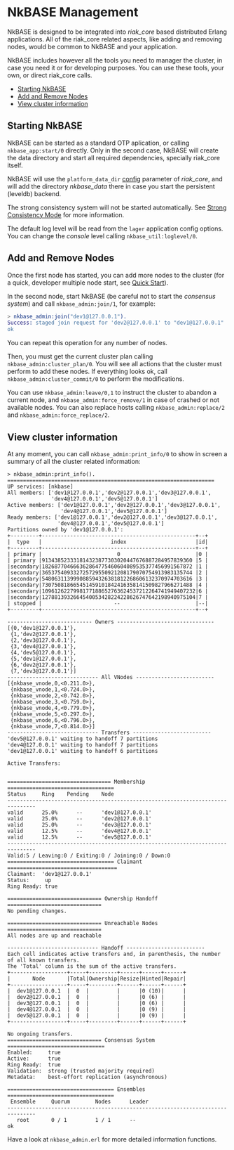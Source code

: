 # NkBASE Management

NkBASE is designed to be integrated into _riak_core_ based distributed Erlang applications. All of the riak_core related aspects, like adding and removing nodes, would be common to NkBASE and your application.

NkBASE includes however all the tools you need to manager the cluster, in case you need it or for developing purposes. You can use these tools, your own, or direct riak_core calls. 

* [Starting NkBASE](#starting-nkbase)
* [Add and Remove Nodes](#add-and-remove-nodes)
* [View cluster information](#view-cluster-information)

## Starting NkBASE

NkBASE can be started as a standard OTP aplication, or calling `nkbase_app:start/0` directly. Only in the second case, NkBASE will create the data directory and start all required dependencies, specially riak_core itself.

NkBASE will use the `platform_data_dir` [config](configuration.md) parameter of _riak_core_, and will add the directory _nkbase_data_ there in case you start the persistent (leveldb) backend.

The strong consistency system will not be started automatically. See [Strong Consistency Mode](strong_consistency.md) for more information.

The default log level will be read from the `lager` application config options. You can change the _console_ level calling `nkbase_util:loglevel/0`.


## Add and Remove Nodes

Once the first node has started, you can add more nodes to the cluster (for a quick, developer multiple node start, see [Quick Start](../README.md#quick-start)).

In the second node, start NkBASE (be careful not to start the _consensus system_) and call `nkbase_admin:join/1`, for example:
```erlang
> nkbase_admin:join("dev1@127.0.0.1").
Success: staged join request for 'dev2@127.0.0.1' to "dev1@127.0.0.1"
ok
```

You can repeat this operation for any number of nodes.

Then, you must get the current cluster plan calling `nkbase_admin:cluster_plan/0`. You will see all actions that the cluster must perform to add these nodes. If everything looks ok, call `nkbase_admin:cluster_commit/0` to perform the modifications.

You can use `nkbase_admin:leave/0,1` to instruct the cluster to abandon a current node, and `nkbase_admin:force_remove/1` in case of crashed or not available nodes. You can also replace hosts calling `nkbase_admin:replace/2` and `nkbase_admin:force_replace/2`.

## View cluster information

At any moment, you can call `nkbase_admin:print_info/0` to show in screen a summary of all the cluster related information:
```
> nkbase_admin:print_info().
==================================================================
UP services: [nkbase]
All members: ['dev1@127.0.0.1','dev2@127.0.0.1','dev3@127.0.0.1',
              'dev4@127.0.0.1','dev5@127.0.0.1']
Active members: ['dev1@127.0.0.1','dev2@127.0.0.1','dev3@127.0.0.1',
                 'dev4@127.0.0.1','dev5@127.0.0.1']
Ready members: ['dev1@127.0.0.1','dev2@127.0.0.1','dev3@127.0.0.1',
                'dev4@127.0.0.1','dev5@127.0.0.1']
Partitions owned by 'dev1@127.0.0.1':
+---------+-------------------------------------------------+--+
|  type   |                      index                      |id|
+---------+-------------------------------------------------+--+
| primary |                        0                        |0 |
| primary |913438523331814323877303020447676887284957839360 |5 |
|secondary|182687704666362864775460604089535377456991567872 |1 |
|secondary|365375409332725729550921208179070754913983135744 |2 |
|secondary|548063113999088594326381812268606132370974703616 |3 |
|secondary|730750818665451459101842416358141509827966271488 |4 |
|secondary|1096126227998177188652763624537212264741949407232|6 |
|secondary|1278813932664540053428224228626747642198940975104|7 |
| stopped |                       --                        |--|
+---------+-------------------------------------------------+--+

--------------------------- Owners -------------------------------
[{0,'dev1@127.0.0.1'},
 {1,'dev2@127.0.0.1'},
 {2,'dev3@127.0.0.1'},
 {3,'dev4@127.0.0.1'},
 {4,'dev5@127.0.0.1'},
 {5,'dev1@127.0.0.1'},
 {6,'dev2@127.0.0.1'},
 {7,'dev3@127.0.0.1'}]
----------------------------- All VNodes -------------------------
[{nkbase_vnode,0,<0.211.0>},
 {nkbase_vnode,1,<0.724.0>},
 {nkbase_vnode,2,<0.742.0>},
 {nkbase_vnode,3,<0.759.0>},
 {nkbase_vnode,4,<0.779.0>},
 {nkbase_vnode,5,<0.297.0>},
 {nkbase_vnode,6,<0.796.0>},
 {nkbase_vnode,7,<0.814.0>}]
----------------------------- Transfers -------------------------
'dev5@127.0.0.1' waiting to handoff 7 partitions
'dev4@127.0.0.1' waiting to handoff 7 partitions
'dev1@127.0.0.1' waiting to handoff 6 partitions

Active Transfers:


================================= Membership ==================================
Status     Ring    Pending    Node
-------------------------------------------------------------------------------
valid      25.0%      --      'dev1@127.0.0.1'
valid      25.0%      --      'dev2@127.0.0.1'
valid      25.0%      --      'dev3@127.0.0.1'
valid      12.5%      --      'dev4@127.0.0.1'
valid      12.5%      --      'dev5@127.0.0.1'
-------------------------------------------------------------------------------
Valid:5 / Leaving:0 / Exiting:0 / Joining:0 / Down:0
================================== Claimant ===================================
Claimant:  'dev1@127.0.0.1'
Status:     up
Ring Ready: true

============================== Ownership Handoff ==============================
No pending changes.

============================== Unreachable Nodes ==============================
All nodes are up and reachable

----------------------------- Handoff -------------------------
Each cell indicates active transfers and, in parenthesis, the number of all known transfers.
The 'Total' column is the sum of the active transfers.
+------------------+-----+---------+------+------+------+
|       Node       |Total|Ownership|Resize|Hinted|Repair|
+------------------+-----+---------+------+------+------+
|  dev1@127.0.0.1  |  0  |         |      |0 (10)|      |
|  dev2@127.0.0.1  |  0  |         |      |0 (6) |      |
|  dev3@127.0.0.1  |  0  |         |      |0 (6) |      |
|  dev4@127.0.0.1  |  0  |         |      |0 (9) |      |
|  dev5@127.0.0.1  |  0  |         |      |0 (9) |      |
+------------------+-----+---------+------+------+------+

No ongoing transfers.
============================== Consensus System ===============================
Enabled:     true
Active:      true
Ring Ready:  true
Validation:  strong (trusted majority required)
Metadata:    best-effort replication (asynchronous)

================================== Ensembles ==================================
 Ensemble     Quorum        Nodes      Leader
-------------------------------------------------------------------------------
   root       0 / 1         1 / 1      --
ok
```

Have a look at `nkbase_admin.erl` for more detailed information functions.
